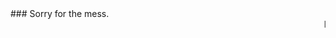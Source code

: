 <blink>
### Sorry for the mess.
</blink>

<marquee>
I've given up trying to present my projects in a structured way.
</marquee>
